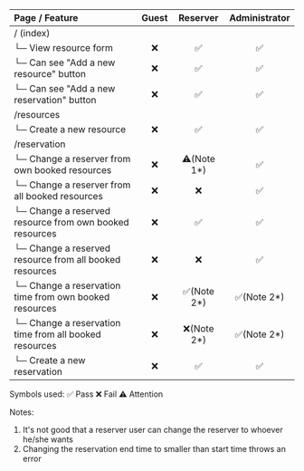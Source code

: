 | Page / Feature	| Guest |	Reserver | Administrator |
| :---         |     :---:      |     :---:      |     :---:      |
| / (index)	| | | |		
| └─ View resource form	| ❌	| ✅	| ✅ |
| └─ Can see "Add a new resource" button | ❌	| ✅	| ✅ |
| └─ Can see "Add a new reservation" button | ❌	| ✅	| ✅ |
| /resources	| | | |	
| └─ Create a new resource	| ❌	| ✅	| ✅ |
| /reservation	| | | |		
| └─ Change a reserver from own booked resources	| ❌	| ⚠️(Note 1*)	| ✅ |
| └─ Change a reserver from all booked resources	| ❌	| ❌	| ✅ |
| └─ Change a reserved resource from own booked resources	| ❌	| ✅	| ✅ |
| └─ Change a reserved resource from all booked resources	| ❌	| ❌	| ✅ |
| └─ Change a reservation time from own booked resources	| ❌	| ✅(Note 2*)	| ✅(Note 2*) |
| └─ Change a reservation time from all booked resources	| ❌	| ❌(Note 2*)	| ✅(Note 2*) |
| └─ Create a new reservation	| ❌ | ✅ | ✅ |

Symbols used:
✅ Pass
❌ Fail
⚠️ Attention

Notes:
1. It's not good that a reserver user can change the reserver to whoever he/she wants
2. Changing the reservation end time to smaller than start time throws an error

